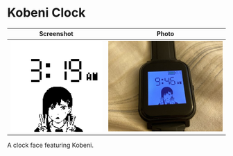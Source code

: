 # Kobeni Clock

Screenshot                                 | Photo
:-----------------------------------------:|:-------------------------------------------:
![Kobeni clock face](docs/kobeniclock.png) | ![Kobeni clock face photo](docs/photo.jpg) |

A clock face featuring Kobeni.